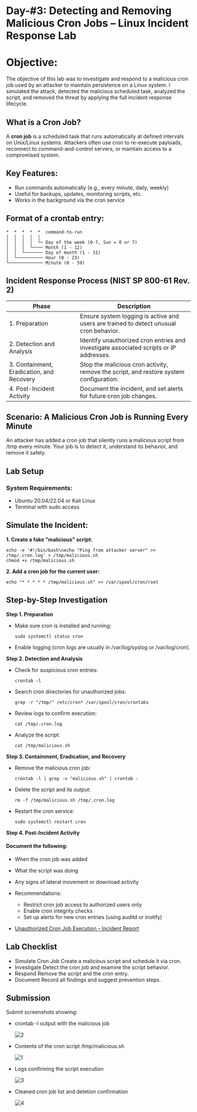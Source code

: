 # Day-#3: Detecting and Removing Malicious Cron Jobs – Linux Incident Response Lab
# Objective:
The objective of this lab was to investigate and respond to a malicious cron job used by an attacker to maintain persistence on a Linux system. I simulated the attack, detected the malicious scheduled task, analyzed the script, and removed the threat by applying the full incident response lifecycle.

## What is a Cron Job?
A **cron job** is a scheduled task that runs automatically at defined intervals on Unix/Linux systems. Attackers often use cron to re-execute payloads, reconnect to command-and-control servers, or maintain access to a compromised system.

## Key Features:
- Run commands automatically (e.g., every minute, daily, weekly)
- Useful for backups, updates, monitoring scripts, etc.
- Works in the background via the cron service

## Format of a crontab entry:
 
    *  *  *  *  *  command-to-run
    │  │  │  │  │
    │  │  │  │  └─ Day of the week (0-7, Sun = 0 or 7)
    │  │  │  └──── Month (1 - 12)
    │  │  └─────── Day of month (1 - 31)
    │  └────────── Hour (0 - 23)
    └───────────── Minute (0 - 59)

## Incident Response Process (NIST SP 800-61 Rev. 2)
|Phase|Description|
|------|--------|
|1. Preparation	|Ensure system logging is active and users are trained to detect unusual cron behavior.|
|2. Detection and Analysis	|Identify unauthorized cron entries and investigate associated scripts or IP addresses.|
|3. Containment, Eradication, and Recovery	|Stop the malicious cron activity, remove the script, and restore system configuration.|
|4. Post-Incident Activity	|Document the incident, and set alerts for future cron job changes.|

## Scenario: A Malicious Cron Job is Running Every Minute
An attacker has added a cron job that silently runs a malicious script from /tmp every minute. Your job is to detect it, understand its behavior, and remove it safely.

## Lab Setup
### System Requirements:
- Ubuntu 20.04/22.04 or Kali Linux
- Terminal with sudo access
## Simulate the Incident:
**1. Create a fake "malicious" script:**
      
    echo -e '#!/bin/bash\necho "Ping from attacker server" >> /tmp/.cron.log' > /tmp/malicious.sh
    chmod +x /tmp/malicious.sh

**2. Add a cron job for the current user:**
       
    echo "* * * * * /tmp/malicious.sh" >> /var/spool/cron/root

## Step-by-Step Investigation
**Step 1. Preparation**
- Make sure cron is installed and running:

      sudo systemctl status cron

- Enable logging (cron logs are usually in /var/log/syslog or /var/log/cron).

**Step 2. Detection and Analysis**
- Check for suspicious cron entries:

      crontab -l

- Search cron directories for unauthorized jobs:

      grep -r "/tmp/" /etc/cron* /var/spool/cron/crontabs

- Review logs to confirm execution:

      cat /tmp/.cron.log

- Analyze the script:

      cat /tmp/malicious.sh

**Step 3. Containment, Eradication, and Recovery**
- Remove the malicious cron job:

      crontab -l | grep -v "malicious.sh" | crontab -

- Delete the script and its output:

      rm -f /tmp/malicious.sh /tmp/.cron.log

- Restart the cron service:

      sudo systemctl restart cron
 
**Step 4. Post-Incident Activity**
#### Document the following:

- When the cron job was added
- What the script was doing
- Any signs of lateral movement or download activity
- Recommendations:
    - Restrict cron job access to authorized users only
    - Enable cron integrity checks
    - Set up alerts for new cron entries (using auditd or inotify)

- [Unauthorized Cron Job Execution – Incident Report](https://github.com/KarthikSArkasali/30-Days-SOC-Challenge/blob/main/Files/Cronjob%20Incident%20Report.pdf)

## Lab Checklist
- Simulate Cron Job Create a malicious script and schedule it via cron.
- Investigate Detect the cron job and examine the script behavior.
- Respond Remove the script and the cron entry.
- Document Record all findings and suggest prevention steps.

## Submission
Submit screenshots showing:

- crontab -l output with the malicious job

  ![2  ](https://github.com/user-attachments/assets/45f5ec38-0f5a-4e2b-8cde-1772e89c88c0)

- Contents of the cron script /tmp/malicious.sh

  ![1](https://github.com/user-attachments/assets/12d5786d-08a4-465c-b188-cc29bfe298dc)

- Logs confirming the script execution

  ![3](https://github.com/user-attachments/assets/a891985c-ce6f-4296-a157-d7a58994659e)

- Cleaned cron job list and deletion confirmation

  ![4](https://github.com/user-attachments/assets/555577c6-e96c-4a9e-8179-254697fbaf21)
